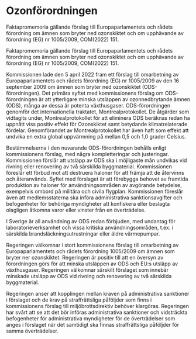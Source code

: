 # Ozonförordningen

Faktapromemoria gällande förslag till Europaparlamentets och rådets förordning om
ämnen som bryter ned ozonskiktet och om upphävande av förordning (EG) nr
1005/2009, COM(2022) 151.

Faktapromemoria gällande förslag till Europaparlamentets och rådets förordning om
ämnen som bryter ned ozonskiktet och om upphävande av förordning (EG) nr
1005/2009, COM(2022) 151.

Kommissionen lade den 5 april 2022 fram ett förslag till omarbetning av Europaparlamentets och rådets förordning (EG) nr 1005/2009 av den 16 september 2009 om ämnen som bryter ned ozonskiktet (ODS-förordningen). Det primära syftet med kommissionens förslag om ODS-förordningen är att ytterligare minska utsläppen av ozonnedbrytande ämnen (ODS), många av dessa är potenta växthusgaser. ODS-förordningen genomför det internationella traktatet, Montrealprotokollet. De åtgärder som vidtagits under, Montrealprotokollet för att eliminera ODS beräknas redan ha uppnått viss positiv effekt för Ozonskiktet samt betydande klimatrelaterade fördelar. Genomförandet av Montrealprotokollet har även haft som effekt att undvika en extra global uppvärmning på mellan 0,5 och 1,0 grader Celsius.

Bestämmelserna i den nuvarande ODS-förordningen behålls enligt kommissionens förslag, med några kompletteringar och justeringar. Kommissionen förslår att utsläpp av ODS ska i möjligaste mån undvikas vid rivning eller renovering av två särskilda byggmaterial. Kommissionen föreslår ett förbud mot att destruera haloner för att främja att de återvinns och återanvänds. Syftet med förslaget är att förebygga behovet av framtida produktion av haloner för användningsområden av avgörande betydelse, exempelvis ombord på militära och civila flygplan. Kommissionen föreslår även att medlemsstaterna ska införa administrativa sanktionsavgifter och befogenheter för behöriga myndigheter att konfiskera eller beslagta olagligen åtkomna varor eller vinster från en överträdelse.

I Sverige är all användning av ODS redan förbjuden, med undantag för laboratorieverksamhet och vissa kritiska användningsområden, t.ex. i särskilda brandsläckningsutrustningar eller äldre värmepumpar.

Regeringen välkomnar i stort kommissionens förslag till omarbetning av Europaparlamentets och rådets förordning 1005/2009 om ämnen som bryter ner ozonskiktet. Regeringen är positiv till att en översyn av förordningen görs för att minska utsläppen av ODS och EU:s utsläpp av växthusgaser. Regeringen välkomnar särskilt förslaget som innebär minskade utsläpp av ODS vid rivning och renovering av två särskilda byggmaterial.

Regeringen anser att kopplingen mellan kraven på administrativa sanktioner i förslaget och de krav på straffrättsliga påföljder som finns i kommissionens förslag till miljöbrottsdirektiv behöver klargöras. Regeringen har svårt att se att det bör införas administrativa sanktioner och vidsträckta befogenheter för administrativa myndigheter för de överträdelser som anges i förslaget när det samtidigt ska finnas straffrättsliga påföljder för samma överträdelser.
